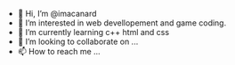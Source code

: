 - 👋 Hi, I’m @imacanard
- 👀 I’m interested in web devellopement and game coding.
- 🌱 I’m currently learning c++ html and css
- 💞️ I’m looking to collaborate on ...
- 📫 How to reach me ...

<!---
imacanard/imacanard is a ✨ special ✨ repository because its `README.md` (this file) appears on your GitHub profile.
You can click the Preview link to take a look at your changes.
--->
